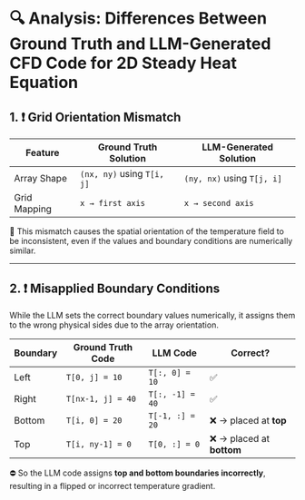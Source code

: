 # 🔍 Analysis: Differences Between Ground Truth and LLM-Generated CFD Code for 2D Steady Heat Equation

## 1. ❗ Grid Orientation Mismatch

| Feature       | Ground Truth Solution      | LLM-Generated Solution     |
|--------------|-----------------------------|-----------------------------|
| Array Shape  | `(nx, ny)` using `T[i, j]`  | `(ny, nx)` using `T[j, i]` |
| Grid Mapping | `x → first axis`            | `x → second axis`          |

🧠 This mismatch causes the spatial orientation of the temperature field to be inconsistent, even if the values and boundary conditions are numerically similar.

---

## 2. ❗ Misapplied Boundary Conditions

While the LLM sets the correct boundary values numerically, it assigns them to the wrong physical sides due to the array orientation.

| Boundary | Ground Truth Code   | LLM Code          | Correct?                        |
|----------|----------------------|--------------------|----------------------------------|
| Left     | `T[0, j] = 10`       | `T[:, 0] = 10`     | ✅                               |
| Right    | `T[nx-1, j] = 40`    | `T[:, -1] = 40`    | ✅                               |
| Bottom   | `T[i, 0] = 20`       | `T[-1, :] = 20`    | ❌ → placed at **top**           |
| Top      | `T[i, ny-1] = 0`     | `T[0, :] = 0`      | ❌ → placed at **bottom**        |

⛔ So the LLM code assigns **top and bottom boundaries incorrectly**, resulting in a flipped or incorrect temperature gradient.



